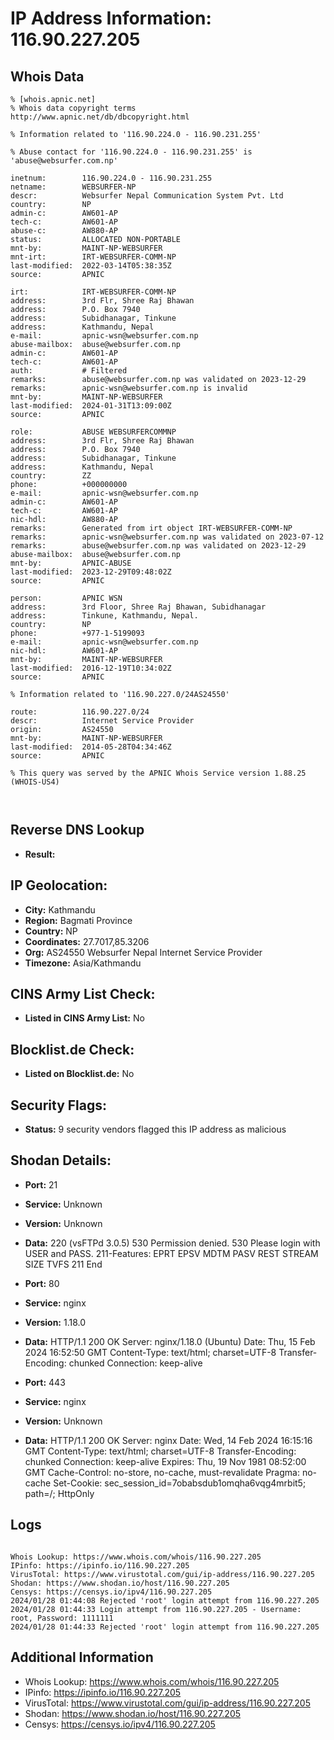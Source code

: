 # IP Address Information: 116.90.227.205

## Whois Data
```
% [whois.apnic.net]
% Whois data copyright terms    http://www.apnic.net/db/dbcopyright.html

% Information related to '116.90.224.0 - 116.90.231.255'

% Abuse contact for '116.90.224.0 - 116.90.231.255' is 'abuse@websurfer.com.np'

inetnum:        116.90.224.0 - 116.90.231.255
netname:        WEBSURFER-NP
descr:          Websurfer Nepal Communication System Pvt. Ltd
country:        NP
admin-c:        AW601-AP
tech-c:         AW601-AP
abuse-c:        AW880-AP
status:         ALLOCATED NON-PORTABLE
mnt-by:         MAINT-NP-WEBSURFER
mnt-irt:        IRT-WEBSURFER-COMM-NP
last-modified:  2022-03-14T05:38:35Z
source:         APNIC

irt:            IRT-WEBSURFER-COMM-NP
address:        3rd Flr, Shree Raj Bhawan
address:        P.O. Box 7940
address:        Subidhanagar, Tinkune
address:        Kathmandu, Nepal
e-mail:         apnic-wsn@websurfer.com.np
abuse-mailbox:  abuse@websurfer.com.np
admin-c:        AW601-AP
tech-c:         AW601-AP
auth:           # Filtered
remarks:        abuse@websurfer.com.np was validated on 2023-12-29
remarks:        apnic-wsn@websurfer.com.np is invalid
mnt-by:         MAINT-NP-WEBSURFER
last-modified:  2024-01-31T13:09:00Z
source:         APNIC

role:           ABUSE WEBSURFERCOMMNP
address:        3rd Flr, Shree Raj Bhawan
address:        P.O. Box 7940
address:        Subidhanagar, Tinkune
address:        Kathmandu, Nepal
country:        ZZ
phone:          +000000000
e-mail:         apnic-wsn@websurfer.com.np
admin-c:        AW601-AP
tech-c:         AW601-AP
nic-hdl:        AW880-AP
remarks:        Generated from irt object IRT-WEBSURFER-COMM-NP
remarks:        apnic-wsn@websurfer.com.np was validated on 2023-07-12
remarks:        abuse@websurfer.com.np was validated on 2023-12-29
abuse-mailbox:  abuse@websurfer.com.np
mnt-by:         APNIC-ABUSE
last-modified:  2023-12-29T09:48:02Z
source:         APNIC

person:         APNIC WSN
address:        3rd Floor, Shree Raj Bhawan, Subidhanagar
address:        Tinkune, Kathmandu, Nepal.
country:        NP
phone:          +977-1-5199093
e-mail:         apnic-wsn@websurfer.com.np
nic-hdl:        AW601-AP
mnt-by:         MAINT-NP-WEBSURFER
last-modified:  2016-12-19T10:34:02Z
source:         APNIC

% Information related to '116.90.227.0/24AS24550'

route:          116.90.227.0/24
descr:          Internet Service Provider
origin:         AS24550
mnt-by:         MAINT-NP-WEBSURFER
last-modified:  2014-05-28T04:34:46Z
source:         APNIC

% This query was served by the APNIC Whois Service version 1.88.25 (WHOIS-US4)



```
## Reverse DNS Lookup
- **Result:** 

## IP Geolocation:
- **City:** Kathmandu
- **Region:** Bagmati Province
- **Country:** NP
- **Coordinates:** 27.7017,85.3206
- **Org:** AS24550 Websurfer Nepal Internet Service Provider
- **Timezone:** Asia/Kathmandu

## CINS Army List Check:
- **Listed in CINS Army List:** 
No

## Blocklist.de Check:
- **Listed on Blocklist.de:** 
No

## Security Flags:
- **Status:** 9 security vendors flagged this IP address as malicious

## Shodan Details:
- **Port:** 21
- **Service:** Unknown
- **Version:** Unknown
- **Data:** 220 (vsFTPd 3.0.5)
530 Permission denied.
530 Please login with USER and PASS.
211-Features:
 EPRT
 EPSV
 MDTM
 PASV
 REST STREAM
 SIZE
 TVFS
211 End


- **Port:** 80
- **Service:** nginx
- **Version:** 1.18.0
- **Data:** HTTP/1.1 200 OK
Server: nginx/1.18.0 (Ubuntu)
Date: Thu, 15 Feb 2024 16:52:50 GMT
Content-Type: text/html; charset=UTF-8
Transfer-Encoding: chunked
Connection: keep-alive



- **Port:** 443
- **Service:** nginx
- **Version:** Unknown
- **Data:** HTTP/1.1 200 OK
Server: nginx
Date: Wed, 14 Feb 2024 16:15:16 GMT
Content-Type: text/html; charset=UTF-8
Transfer-Encoding: chunked
Connection: keep-alive
Expires: Thu, 19 Nov 1981 08:52:00 GMT
Cache-Control: no-store, no-cache, must-revalidate
Pragma: no-cache
Set-Cookie: sec_session_id=7obabsdub1omqha6vqg4mrbit5; path=/; HttpOnly



## Logs
```

Whois Lookup: https://www.whois.com/whois/116.90.227.205
IPinfo: https://ipinfo.io/116.90.227.205
VirusTotal: https://www.virustotal.com/gui/ip-address/116.90.227.205
Shodan: https://www.shodan.io/host/116.90.227.205
Censys: https://censys.io/ipv4/116.90.227.205
2024/01/28 01:44:08 Rejected 'root' login attempt from 116.90.227.205
2024/01/28 01:44:33 Login attempt from 116.90.227.205 - Username: root, Password: 1111111
2024/01/28 01:44:33 Rejected 'root' login attempt from 116.90.227.205

```
## Additional Information
- Whois Lookup: https://www.whois.com/whois/116.90.227.205
- IPinfo: https://ipinfo.io/116.90.227.205
- VirusTotal: https://www.virustotal.com/gui/ip-address/116.90.227.205
- Shodan: https://www.shodan.io/host/116.90.227.205
- Censys: https://censys.io/ipv4/116.90.227.205

